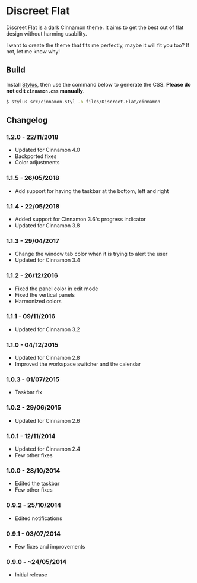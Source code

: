 # Discreet Flat

Discreet Flat is a dark Cinnamon theme. It aims to get the best out of flat design without harming usability.

I want to create the theme that fits me perfectly, maybe it will fit you too? If not, let me know why!

## Build

Install [Stylus](https://github.com/stylus/stylus/), then use the command below to generate the CSS. **Please do not edit `cinnamon.css` manually**.

```sh
$ stylus src/cinnamon.styl -o files/Discreet-Flat/cinnamon
```

## Changelog

### 1.2.0 - 22/11/2018

- Updated for Cinnamon 4.0
- Backported fixes
- Color adjustments

### 1.1.5 - 26/05/2018

- Add support for having the taskbar at the bottom, left and right

### 1.1.4 - 22/05/2018

- Added support for Cinnamon 3.6's progress indicator
- Updated for Cinnamon 3.8


### 1.1.3 - 29/04/2017

- Change the window tab color when it is trying to alert the user
- Updated for Cinnamon 3.4


### 1.1.2 - 26/12/2016

- Fixed the panel color in edit mode
- Fixed the vertical panels
- Harmonized colors


### 1.1.1 - 09/11/2016

- Updated for Cinnamon 3.2


### 1.1.0 - 04/12/2015

- Updated for Cinnamon 2.8
- Improved the workspace switcher and the calendar


### 1.0.3 - 01/07/2015

- Taskbar fix


### 1.0.2 - 29/06/2015

- Updated for Cinnamon 2.6


### 1.0.1 - 12/11/2014

- Updated for Cinnamon 2.4
- Few other fixes


### 1.0.0 - 28/10/2014

- Edited the taskbar
- Few other fixes


### 0.9.2 - 25/10/2014

- Edited notifications


### 0.9.1 - 03/07/2014

- Few fixes and improvements


### 0.9.0 - ~24/05/2014

- Initial release
